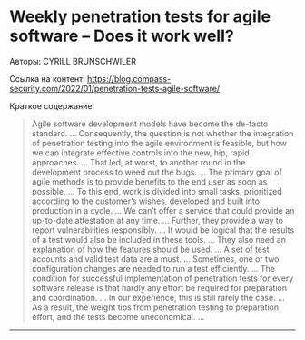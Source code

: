 # Weekly penetration tests for agile software – Does it work well?

Авторы: 
CYRILL BRUNSCHWILER

Ссылка на контент: 
https://blog.compass-security.com/2022/01/penetration-tests-agile-software/

Краткое содержание: 

<blockquote>
Agile software development models have become the de-facto standard.       ...        Consequently, the question is not whether the integration of penetration testing into the agile environment is feasible, but how we can integrate effective controls into the new, hip, rapid approaches.       ...        That led, at worst, to another round in the development process to weed out the bugs.       ...        The primary goal of agile methods is to provide benefits to the end user as soon as possible.       ...        To this end, work is divided into small tasks, prioritized according to the customer’s wishes, developed and built into production in a cycle.       ...        We can’t offer a service that could provide an up-to-date attestation at any time.       ...        Further, they provide a way to report vulnerabilities responsibly.       ...        It would be logical that the results of a test would also be included in these tools.       ...        They also need an explanation of how the features should be used.       ...        A set of test accounts and valid test data are a must.       ...        Sometimes, one or two configuration changes are needed to run a test efficiently.       ...        The condition for successful implementation of penetration tests for every software release is that hardly any effort be required for preparation and coordination.       ...        In our experience, this is still rarely the case.       ...        As a result, the weight tips from penetration testing to preparation effort, and the tests become uneconomical.       ...       
</blockquote>

---

